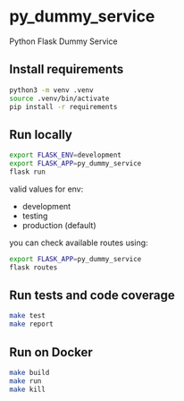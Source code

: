# py_dummy_service

Python Flask Dummy Service

## Install requirements

```bash
python3 -m venv .venv
source .venv/bin/activate
pip install -r requirements
```

## Run locally

```bash
export FLASK_ENV=development
export FLASK_APP=py_dummy_service
flask run
```

valid values for env:

* development
* testing
* production (default)

you can check available routes using:

```bash
export FLASK_APP=py_dummy_service
flask routes
```

## Run tests and code coverage

```bash
make test
make report
```

## Run on Docker

```bash
make build
make run
make kill
```
